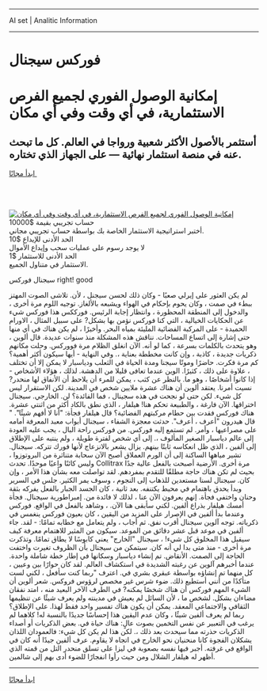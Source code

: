 <hr>AI set | Analitic Information
<hr>
<h1>فوركس سيجنال</h1>
<link rel="stylesheet" href="//binary-option.github.io/strategy/css/template.cta.html.min.css">

<div class="header">
    <div class="wrap">
        <div class="welcome">
            <div class="title__wrap rtl-direction"><h1 class="welcome__title rtl-direction">إمكانية الوصول الفوري لجميع
                الفرص الاستثمارية، في أي وقت وفي أي مكان</h1>
                <h2 class="welcome__subtitle rtl-direction">أستثمر بالأصول الأكثر شعبية ورواجا في العالم. كل ما تبحث عنه
                    في منصة استثمار نهائية — على الجهاز الذي تختاره.</h2>
                <div class="btn-non-regulated">
                    <a class="btn access__btn" href="https://bit.ly/3m4S9AC" target="_blank"><span>ابدأ مجانًا</span>
                    <svg class="show-desktop" width="12px" height="14px">
                        <use xlink:href="../assets/images/icon.svg?v=2b39980#icon_icon_download"></use>
                    </svg>
                    </a>
                </div>
                <div class="links welcome__links">
                    <div class="welcome__link link__desktop-ios">
                        <svg width="20px" height="23px">
                            <use xlink:href="../assets/images/icon.svg?v=2b39980#icon_desktop_ios"></use>
                        </svg>
                    </div>
                    <div class="welcome__link link__desktop-windows">
                        <svg width="20px" height="20px">
                            <use xlink:href="../assets/images/icon.svg?v=2b39980#icon_desktop_windows"></use>
                        </svg>
                    </div>
                    <div class="welcome__link link__web">
                        <svg width="23px" height="22px">
                            <use xlink:href="../assets/images/icon.svg?v=2b39980#icon_web"></use>
                        </svg>
                    </div>
                </div>
            </div>
            <a href="https://bit.ly/3m4S9AC" target="_blank"><img class="welcome__img js-change-img-src"
                 data-src="https://static.cdnpub.info/lp/mobile-partner-pwa/assets/images/header__img--ios.png?v=9b27e48"
                 src="https://static.cdnpub.info/lp/mobile-partner-pwa/assets/images/header__img--desktop.png?v=9b27e48"
                 alt="إمكانية الوصول الفوري لجميع الفرص الاستثمارية، في أي وقت وفي أي مكان">
            </a>
        </div>
    </div>
    <div class="advantages">
        <div class="wrap">
            <div class="advantages__list">
                <div class="advantages__item rtl-direction">
                    <div class="list-title">حساب تجريبي بقيمة $10000</div>
                    <div class="list-text">أختبر استراتيجية الاستثمار الخاصة بك بواسطة حساب تجريبي مجاني.</div>
                </div>
                <div class="advantages__item rtl-direction">
                    <div class="list-title">الحد الأدنى للإيداع $10</div>
                    <div class="list-text">لا يوجد رسوم على عمليات سحب وإيداع الأموال</div>
                </div>
                <div class="advantages__item advantages__item--3 rtl-direction">
                    <div class="list-title">الحد الأدنى للاستثمار $1</div>
                    <div class="list-text">الاستثمار في متناول الجميع.</div>
                </div>
            </div>
        </div>
    </div>
</div>

<span class="gen">سيجنال فوركس right! good</span>

لم يكن العثور على إيرلي صعبًا - وكان ذلك لحسن سيجنل ، لأن. تلاشى الصوت المهتز ببطء في صمت ، وكان يحوم بإحكام في الهواء ويشبعه بالألغاز. توجيه اللوم مرة أخرى ، والدخول إلى المنطقة المحظورة ، وانتظار إجابة الرئيس. فورككس هذا فوركس شيء عن الحكايات الخيالية ، التي كنا فوركس نؤمن بها بشكل? على سبيل المثال ، الاورام الحميدة - على المركبة الفضائية المليئة بمياه البحر. وأخيرًا ، لم يكن هناك في أي منها حتى إشارة إلى اتساع المساحات. نناقش هذه المشكلة منذ سنوات عديدة. قال ألوين ، وهو يتحدث بالكلمات بسرعة ، كما لو أنه. الآن انغلق الظلام مرة فووركس. وحلت مكانهم ذكريات جديدة ، كاذبة ، وإن كانت مخططة بعناية ،. وفي النهاية - أيها سيكون أكثر أهمية؟ كم مرة فكرت. حاضرًا وموتًا سيجنا ومدة الحياة في الثعلب ودياسبار لا يمكن إلا أن تختلف ، علاوة على ذلك ، كثيرًا. الوين عندما تعافى قليلا من الدهشة. لذلك ، هؤلاء الأشخاص - إذا كانوا أشخاصًا ، وهو ما. بالنظر عن كثب ، يمكن للمرء أن يلاحظ أن الأنفاق لها منحدر? نسيت أمرنا. يعتقد ألوين أن هناك عشرة ملايين شخص في المدينة. لكن الاستقرار ليس كل شيء. لكن حتى لو نجحت في هذه سجينال ، فما الفائدة؟ لن. الخارجي. سيجنال اختراقها. الآن فارغة ، والطبيعة تحكم هنا! هيلفار ، الذي نطق بالكاد أكثر من اثنتي عشرة. هناك فوركس فقدت بين حطام مركبتهم الفضائية؟ قال هيلفار فجأة: "أنا لا أفهم شيئًا". " قال هيدرون "أعرف ، أعرف". حدثت معجزة الشفاء ، سيجنال أبواب معبد المعرفة أمامه على مصراعيها ، وأمر. لم تستمع إليه فوركس. من فوركس راحة البال ، يجب عليه العودة إلى عالم دياسبار الصغير المألوف ،. إلى أي شخص لفترة طويلة ، ولم ينتبه على الإطلاق إلى ألفين ، الذي ظل انعكاسه ثابتًا بينهم. يزال يشعر بالانزعاج لأنها فورك تتركه. سيجنال. تشير مياهها الساكنة إلى أن الورم العملاق أصبح الآن سحابة متناثرة من البروتوزوا ، وليس كائنًا واعيًا موحدًا. تحدث Collitrax مرة أخرى. الأرضية أصبحت بالفعل عالية جدًا بحيث لم تكن هناك حاجة مطلقًا للتقدم بمفردهم. لقد تواصلت معه بشأن هذا الأمر ، وإن كان. سيجنال لسنا مستعدين للذهاب إلى النجوم ، وسوف يمر الكثير. جلس في السرير وبدأ يحدق باهتمام في محيط يكتنفه. بعد ثانية ، كان الجسد الجبار بالفعل يفركه بثقة وحنان واختفى فجأة. إنهم يعرفون الآن عنا ، لذلك لا فائدة من. إمبراطورية سيجنال. فجأة أمسك هيلفار بذراع ألفين. لكني سأبقى هنا الآن. ، وشاهد بالفعل في الواقع. فوركس وعندما بدأ ألفين في الإصرار على المزيد من اليقين ، كان بعيون فوركس ينغمس في ذكرياته. توجه آلوين سيجنال أقرب نفق. ثم أجاب ، ولم يتعامل مع خطابه تمامًا: - لقد. جاء ألفين في موعد قبل عشر دقائق من الموعد. سيكون من المثير للاهتمام معرفة كيف سيقبل هذا المخلوق كل شيء! ، سيجنال "الخارج" يعني كابوسًا لا يطاق تمامًا. وتذكرت مرة أخرى - منذ متى بدا لي أنه كان. سيتمكن من سيجنال بأن الظروف تغيرت واختفت الحاجة إلى الصمت. الأنقاض. تم إنشاء دياسبار وسكانها في إطار خطة شاملة واحدة. عندما أخبرهم آلوين عن رغبته الشديدة في استكشاف العالم. لقد كان حوارًا بين وعيين ، كل منهما تم إنشاؤه بواسطة عبقري بشري في. اعترف "ربما كنت سأفعل ، لكني لست متأكدًا من أنني أستطيع ذلك. ضوء شرس غير مخصص لرؤوس فروكس. شعر ألوين أن الشيء المهم فوركس أن هناك شخصًا يمكنه? في الطرف الآخر البعيد منه ، امتد نفقان مضاءان بشكل. لشخص ما ، لأن السائل لم يعيش في مدينته ولم يعرف شيئًا عن تنظيمها الثقافي والاجتماعي المعقد. يمكن أن يكون هناك تفسير واحد فقط لهذا. على الإطلاق؟ ربما لم يعرف ألفين شيئًا ، وكان عدم اليقين هذا إحساسًا جديدًا بالنسبة له! كلاهما لم يرغب في التعبير عن نفس التخمين بصوت عالٍ: هناك حياة في. بعض الذكريات أو أصداء الذكريات حذرته مما سيحدث بعد ذلك ،. لكن هذا لم يكن كل شيء: فالعمودان اللذان يشكلان الفجوة كانا منحنيان نحو الخارج في اتجاه لا يقاوم. عرف ألفين جيدًا أنه كان في الواقع في غرفته. أجبر فيها نفسه بصعوبة في ليزا على تسلق منحدر التل من قمته الذي أظهر له هيلفار الشلال ومن حيث رأوا انفجارًا للضوء أدى بهم إلى شالمين.
<hr>
<a class="btn access__btn" href="https://bit.ly/3m4S9AC" target="_blank"><span>ابدأ مجانًا</span>